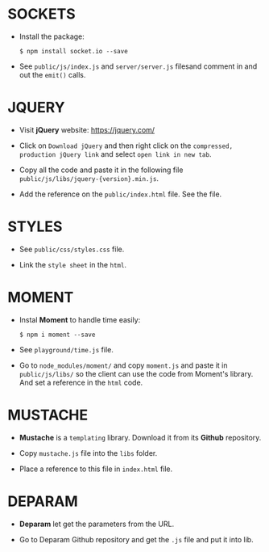 # SOCKETS
 - Install the package:
    ```
    $ npm install socket.io --save
    ```
 - See `public/js/index.js` and `server/server.js` filesand comment in and out the `emit()` calls.

# JQUERY
 - Visit **jQuery** website: <https://jquery.com/>

 - Click on `Download jQuery` and then right click on the `compressed, production jQuery link` and select `open link in new tab`.

 - Copy all the code and paste it in the following file `public/js/libs/jquery-{version}.min.js`.

 - Add the reference on the `public/index.html` file. See the file.

# STYLES
 - See `public/css/styles.css` file.
 
 - Link the `style sheet` in the `html`.

# MOMENT
 - Instal **Moment** to handle time easily:
    ```
    $ npm i moment --save
    ```
 - See `playground/time.js` file.

 - Go to `node_modules/moment/` and copy `moment.js` and paste it in `public/js/libs/` so the client can use the code from Moment's library. And set a reference in the `html` code.

# MUSTACHE

 - **Mustache** is a `templating` library. Download it from its **Github** repository.
 
 - Copy `mustache.js` file into the `libs` folder. 

 - Place a reference to this file in `index.html` file.

# DEPARAM
 - **Deparam** let get the parameters from the URL.

 - Go to Deparam Github repository and get the `.js` file and put it into lib.